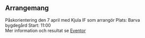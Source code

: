 ## Arrangemang

Påskorientering den 7 april med Kjula IF som arrangör
Plats: Barva bygdegård
Start: 11:00  
Mer information och resultat se [Eventor](https://eventor.orientering.se/Events/Show/40272)

